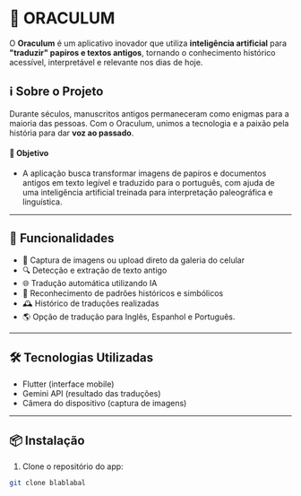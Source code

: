 # 📜 ORACULUM


O **Oraculum** é um aplicativo inovador que utiliza **inteligência artificial** para **"traduzir" papiros e textos antigos**, tornando o conhecimento histórico acessível, interpretável e relevante nos dias de hoje.

## ℹ️ Sobre o Projeto

Durante séculos, manuscritos antigos permaneceram como enigmas para a maioria das pessoas. Com o Oraculum, unimos a tecnologia e a paixão pela história para dar **voz ao passado**.

#### 🎯 Objetivo

- A aplicação busca transformar imagens de papiros e documentos antigos em texto legível e traduzido para o português, com ajuda de uma inteligência artificial treinada para interpretação paleográfica e linguística.

---

## 🧐 Funcionalidades

- 📸 Captura de imagens ou upload direto da galeria do celular
- 🔍 Detecção e extração de texto antigo
- 🌐 Tradução automática utilizando IA
- 🧠 Reconhecimento de padrões históricos e simbólicos
- 🕰️ Histórico de traduções realizadas
- 🌎 Opção de tradução para Inglês, Espanhol e Português.

---

## 🛠️ Tecnologias Utilizadas

- Flutter (interface mobile)
- Gemini API (resultado das traduções)
- Câmera do dispositivo (captura de imagens)

--- 

## 📦 Instalação

1. Clone o repositório do app:
```bash
git clone blablabal
